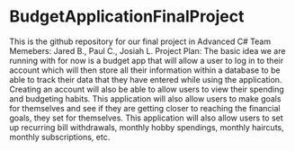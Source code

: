 # BudgetApplicationFinalProject
This is the github repository for our final project in Advanced C#
Team Memebers: Jared B., Paul C., Josiah L.
Project Plan: The basic idea we are running with for now is a budget app that will allow a user to log in to their account which will then store all their information within a database to be able to track their data that they have entered while using the application. Creating an account will also be able to allow users to view their spending and budgeting habits. This application will also allow users to make goals for themselves and see if they are getting closer to reaching the financial goals, they set for themselves. This application will also allow users to set up recurring bill withdrawals, monthly hobby spendings, monthly haircuts, monthly subscriptions, etc.
